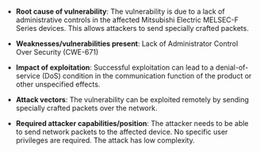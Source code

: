 - **Root cause of vulnerability**: The vulnerability is due to a lack of administrative controls in the affected Mitsubishi Electric MELSEC-F Series devices. This allows attackers to send specially crafted packets.

- **Weaknesses/vulnerabilities present**: Lack of Administrator Control Over Security (CWE-671)

- **Impact of exploitation**: Successful exploitation can lead to a denial-of-service (DoS) condition in the communication function of the product or other unspecified effects.

- **Attack vectors**: The vulnerability can be exploited remotely by sending specially crafted packets over the network.

- **Required attacker capabilities/position**: The attacker needs to be able to send network packets to the affected device. No specific user privileges are required. The attack has low complexity.